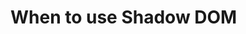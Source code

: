 # When to use Shadow DOM




<!--

side note here, the entire problem that arises from using shadow dom in the components, and not having primitives in the web platform for defining styles for shadow dom from outside (e. g., `/deep/` selector combinator, `::theme` for css shadow parts, or CSS Modules that could be imported from JS, or something like that). I’m wondering nowadays if shadow dom is worth at all.

Anton Platonov [9 days ago]

- currently, we rely on collecting styles from `dom-module` elements at runtime because of not having platform features for that, and this has a bad syntax and other issues, such as loading-dependent order, having to learn our custom solution, dependence on Polymer, and so on...
- with the proposed css build pipeline that annotates and compiles `dom-module`-s from regular css files, we solve the syntax issue, but not the others, and I think there are more important issues than syntactical. (edited)

Serhii Kulykov [9 days ago]
I agree with your points, dropping shadow DOM should be considered after V14. That would mean that “next” components wouldn’t be backwards compatible though

Anton Platonov [9 days ago]
In comparison between the most polar options I have:

    ```
    :host { }
    ```

    - requires build tooling, runtime work, and learning

    ```
    vaadin-grid {
    }
    ```

    - works out-of-the-box with zero tooling for some cases, no runtime is required, old and standard CSS everyone knows how to include

    I’m trying to make a point here, that even if we don’t drop shadow dom, let’s maybe think on how to go from the latter least-weird way towards what would work for us, instead of trying to adapt the first already weird way by applying more weirdness. (edited)

---

[https://developers.google.com/search/docs/guides/fix-search-javascript](https://developers.google.com/search/docs/guides/fix-search-javascript)
"Make sure your web components are search-friendly:
To encapsulate and hide implementation details, use shadow DOM.
Put your content into light DOM whenever possible"

---

- If no shadow dom, how are component’s own styles packaged and applied?

---

-->
